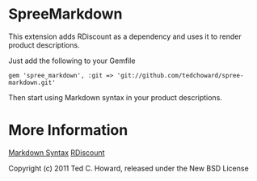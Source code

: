 SpreeMarkdown
=============

This extension adds RDiscount as a dependency and uses it to render
product descriptions.

Just add the following to your Gemfile

    gem 'spree_markdown', :git => 'git://github.com/tedchoward/spree-markdown.git'

Then start using Markdown syntax in your product descriptions.

More Information
================

[Markdown Syntax](http://daringfireball.net/projects/markdown/syntax)
[RDiscount](https://github.com/rtomayko/rdiscount)


Copyright (c) 2011 Ted C. Howard, released under the New BSD License

